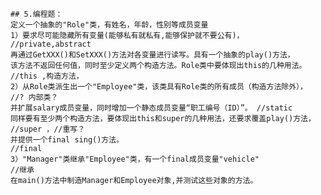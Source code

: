 	## 5.编程题： 
	定义一个抽象的"Role"类，有姓名，年龄，性别等成员变量 
	1）要求尽可能隐藏所有变量(能够私有就私有,能够保护就不要公有)，
	//private,abstract 
	再通过GetXXX()和SetXXX()方法对各变量进行读写。具有一个抽象的play()方法， 
	该方法不返回任何值，同时至少定义两个构造方法。Role类中要体现出this的几种用法。
	//this ,构造方法，
	2）从Role类派生出一个"Employee"类，该类具有Role类的所有成员（构造方法除外），
	//? 内部类？
	并扩展salary成员变量，同时增加一个静态成员变量“职工编号（ID）”。 //static
	同样要有至少两个构造方法，要体现出this和super的几种用法，还要求覆盖play()方法， 
	//super ，//重写？
	并提供一个final sing()方法。 
	//final
	3）"Manager"类继承"Employee"类，有一个final成员变量"vehicle" 
	//继承
	在main()方法中制造Manager和Employee对象,并测试这些对象的方法。
